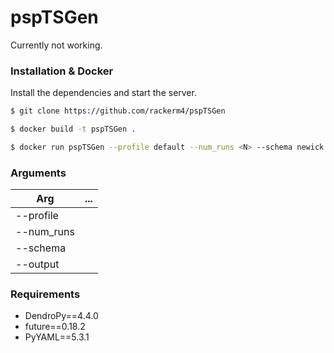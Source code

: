 # pspTSGen

 Currently not working.

### Installation & Docker

Install the dependencies and start the server.

```sh
$ git clone https://github.com/rackerm4/pspTSGen

$ docker build -t pspTSGen .

$ docker run pspTSGen --profile default --num_runs <N> --schema newick --output data

```

### Arguments


| Arg | ... |
| ------ | ------ |
| --profile | |
| --num_runs | |
| --schema | |
| --output | |

### Requirements

* DendroPy==4.4.0
* future==0.18.2
* PyYAML==5.3.1

